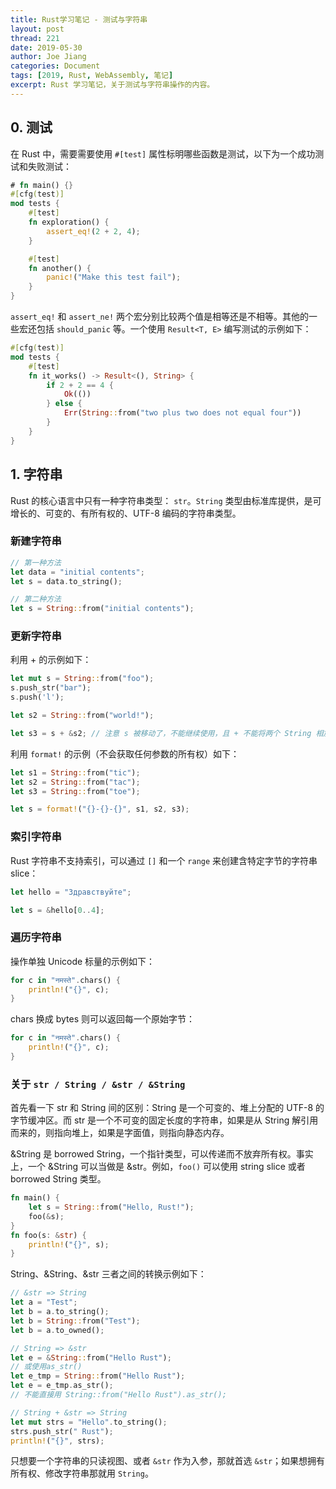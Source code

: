 ```yaml
---
title: Rust学习笔记 - 测试与字符串
layout: post
thread: 221
date: 2019-05-30
author: Joe Jiang
categories: Document
tags: [2019, Rust, WebAssembly, 笔记]
excerpt: Rust 学习笔记，关于测试与字符串操作的内容。
---
```


## 0. 测试

在 Rust 中，需要需要使用 `#[test]` 属性标明哪些函数是测试，以下为一个成功测试和失败测试：

```rust
# fn main() {}
#[cfg(test)]
mod tests {
    #[test]
    fn exploration() {
        assert_eq!(2 + 2, 4);
    }

    #[test]
    fn another() {
        panic!("Make this test fail");
    }
}
```

`assert_eq!` 和 `assert_ne!` 两个宏分别比较两个值是相等还是不相等。其他的一些宏还包括 `should_panic` 等。一个使用 `Result<T, E>` 编写测试的示例如下：

```rust
#[cfg(test)]
mod tests {
    #[test]
    fn it_works() -> Result<(), String> {
        if 2 + 2 == 4 {
            Ok(())
        } else {
            Err(String::from("two plus two does not equal four"))
        }
    }
}
```

## 1. 字符串

Rust 的核心语言中只有一种字符串类型： `str`。`String` 类型由标准库提供，是可增长的、可变的、有所有权的、UTF-8 编码的字符串类型。

### 新建字符串

```rust
// 第一种方法
let data = "initial contents";
let s = data.to_string();

// 第二种方法
let s = String::from("initial contents");
```

### 更新字符串

利用 + 的示例如下：

```rust
let mut s = String::from("foo");
s.push_str("bar");
s.push('l');

let s2 = String::from("world!");

let s3 = s + &s2; // 注意 s 被移动了，不能继续使用，且 + 不能将两个 String 相加
```

利用 `format!` 的示例（不会获取任何参数的所有权）如下：

```rust
let s1 = String::from("tic");
let s2 = String::from("tac");
let s3 = String::from("toe");

let s = format!("{}-{}-{}", s1, s2, s3);
```

### 索引字符串

Rust 字符串不支持索引，可以通过 `[]` 和一个 `range` 来创建含特定字节的字符串 slice：

```rust
let hello = "Здравствуйте";

let s = &hello[0..4];
```

### 遍历字符串

操作单独 Unicode 标量的示例如下：

```rust
for c in "नमस्ते".chars() {
    println!("{}", c);
}
```

chars 换成 bytes 则可以返回每一个原始字节：

```rust
for c in "नमस्ते".chars() {
    println!("{}", c);
}
```

### 关于 `str / String / &str / &String`

首先看一下 str 和 String 间的区别：String 是一个可变的、堆上分配的 UTF-8 的字节缓冲区。而 str 是一个不可变的固定长度的字符串，如果是从 String 解引用而来的，则指向堆上，如果是字面值，则指向静态内存。

&String 是 borrowed String，一个指针类型，可以传递而不放弃所有权。事实上，一个 &String 可以当做是 &str。例如，`foo()` 可以使用 string slice 或者 borrowed String 类型。

```rust
fn main() {
    let s = String::from("Hello, Rust!");
    foo(&s);
}
fn foo(s: &str) {
    println!("{}", s);
}
```

String、&String、&str 三者之间的转换示例如下：

```rust
// &str => String
let a = "Test";
let b = a.to_string();
let b = String::from("Test");
let b = a.to_owned();

// String => &str
let e = &String::from("Hello Rust");
// 或使用as_str()
let e_tmp = String::from("Hello Rust");
let e = e_tmp.as_str();
// 不能直接用 String::from("Hello Rust").as_str();

// String + &str => String
let mut strs = "Hello".to_string();
strs.push_str(" Rust");
println!("{}", strs);
```

只想要一个字符串的只读视图、或者 `&str` 作为入参，那就首选 `&str`；如果想拥有所有权、修改字符串那就用 `String`。